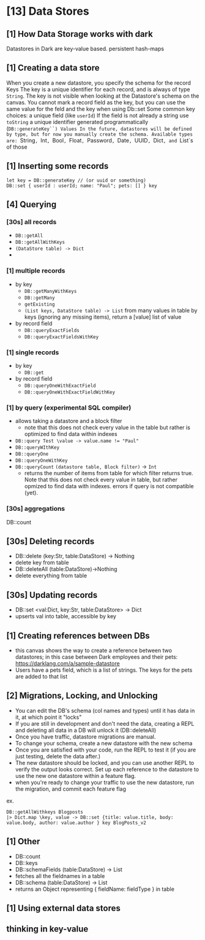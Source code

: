 # [13] Data Stores


## [1] How Data Storage works with dark
Datastores in Dark are key-value based.
	persistent hash-maps


## [1] Creating a data store
When you create a new datastore, you specify the schema for the record
Keys
	The key is a unique identifier for each record, and is always of type `String`.
	The key is not visible when looking at the Datastore's schema on the canvas.
	You cannot mark a record field as the key, but you can use the same value for the feld and the key when using Db::set
	Some common key choices:
		a unique field (like `userId`)
			If the field is not already a string use `toString`
		a unique identifier generated programmatically (`DB::generateKey``)
Values
	In the future, datastores will be defined by type, but for now you manually create the schema.
	Available types are: `String`, `Int`, `Bool`, `Float`, `Password`, `Date`, `UUID`, `Dict`, and `List`s of those


## [1] Inserting some records
```
let key = DB::generateKey // (or uuid or something)
DB::set { userId : userId; name: "Paul"; pets: [] } key
```


## [4] Querying
### [30s] all records
- `DB::getAll`
- `DB::getAllWithKeys`
- `(DataStore table) -> Dict`
- 
### [1] multiple records
- by key
	- `DB::getManyWithKeys`
	- `DB::getMany`
	- `getExisting` 
	- `(List keys, DataStore table) -> List`
	from many values in table by keys (ignoring any missing items), return a [value] list of value
- by record field
	- `DB::queryExactFields`
	- `DB::queryExactFieldsWithKey`

### [1] single records
- by key
	- `DB::get`
- by record field
	- `DB::queryOneWithExactField`
	- `DB::queryOneWithExactFieldWithKey`

### [1] by query (experimental SQL compiler)
- allows taking a datastore and a block filter
	- note that this does not check every value in the table but rather is optimized to find data within indexes
- `DB::query Test \value -> value.name != "Paul"`
- `DB::queryWIthKey`
- `DB::queryOne`
- `DB::queryOneWithKey`
- `DB::queryCount` `(datastore table, Block filter)` -> `Int`
	- returns the number of items from table for which filter returns true. Note that this does not check every value in table, but rather opmized to find data with indexes. errors if query is not compatible (yet).

### [30s] aggregations
DB::count


## [30s] Deleting records
- DB::delete (key:Str, table:DataStore) -> Nothing
- delete key from table
- DB::deleteAll (table:DataStore)->Nothing
- delete everything from table


## [30s] Updating records
- DB::set <val:Dict, key:Str, table:DataStore> -> Dict
- upserts val into table, accessible by key


## [1] Creating references between DBs
- this canvas shows the way to create a reference between two datastores; in this case between Dark employees and their pets: https://darklang.com/a/sample-datastore
- Users have a pets field, which is a list of strings. The keys for the pets are added to that list


## [2] Migrations, Locking, and Unlocking
- You can edit the DB's schema (col names and types) until it has data in it, at which point it "locks"
- If you are still in development and don't need the data, creating a REPL and deleting all data in a DB will unlock it (DB::deleteAll)
- Once you have traffic, datastore migrations are manual.
- To change your schema, create a new datastore with the new schema
- Once you are satisfied with your code, run the REPL to test it (if you are just testing, delete the data after.)
- The new datastore should be locked, and you can use another REPL to verify the output looks correct. Set up each reference to the datastore to use the new one datastore within a feature flag.
- when you're ready to change your traffic to use the new datastore, run the migration, and commit each feature flag

ex.

```
DB::getAllWithkeys Blogposts
|> Dict.map \key, value -> DB::set {title: value.title, body: value.body, author: value.author } key BlogPosts_v2
```


## [1] Other
- DB::count
- DB::keys
- DB::schemaFields (table:DataStore) -> List
- fetches all the fieldnames in a table
- DB::schema (table:DataStore) -> List
- returns an Object representing { fieldName: fieldType } in table


## [1] Using external data stores

## thinking in key-value